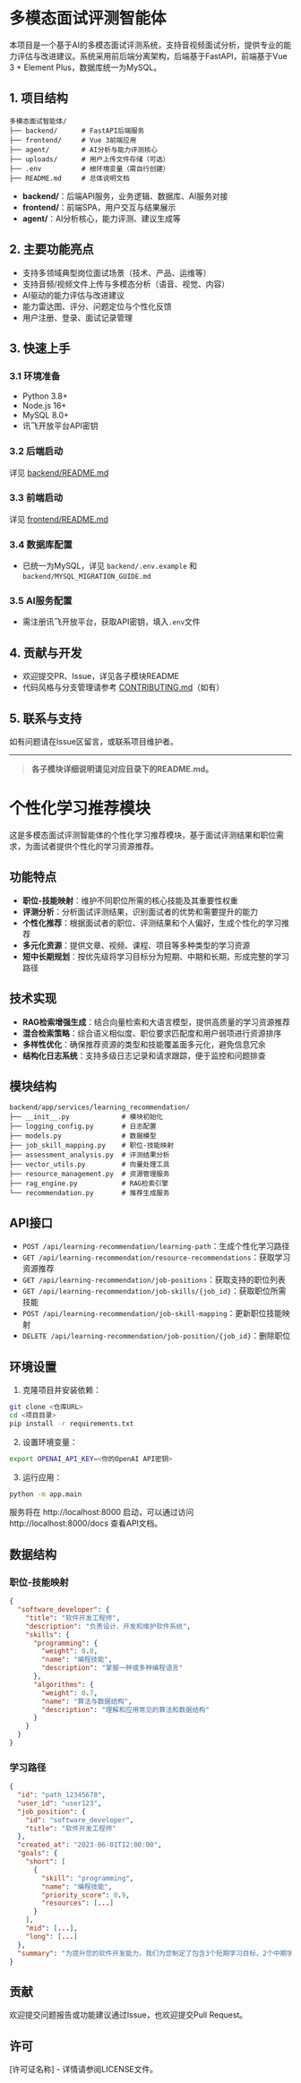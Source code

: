 # 多模态面试评测智能体

本项目是一个基于AI的多模态面试评测系统，支持音视频面试分析，提供专业的能力评估与改进建议。系统采用前后端分离架构，后端基于FastAPI，前端基于Vue 3 + Element Plus，数据库统一为MySQL。

## 1. 项目结构

```
多模态面试智能体/
├── backend/      # FastAPI后端服务
├── frontend/     # Vue 3前端应用
├── agent/        # AI分析与能力评测核心
├── uploads/      # 用户上传文件存储（可选）
├── .env          # 根环境变量（需自行创建）
├── README.md     # 总体说明文档
```

- **backend/**：后端API服务，业务逻辑、数据库、AI服务对接
- **frontend/**：前端SPA，用户交互与结果展示
- **agent/**：AI分析核心，能力评测、建议生成等

## 2. 主要功能亮点

- 支持多领域典型岗位面试场景（技术、产品、运维等）
- 支持音频/视频文件上传与多模态分析（语音、视觉、内容）
- AI驱动的能力评估与改进建议
- 能力雷达图、评分、问题定位与个性化反馈
- 用户注册、登录、面试记录管理

## 3. 快速上手

### 3.1 环境准备
- Python 3.8+
- Node.js 16+
- MySQL 8.0+
- 讯飞开放平台API密钥

### 3.2 后端启动
详见 [backend/README.md](backend/README.md)

### 3.3 前端启动
详见 [frontend/README.md](frontend/README.md)

### 3.4 数据库配置
- 已统一为MySQL，详见 `backend/.env.example` 和 `backend/MYSQL_MIGRATION_GUIDE.md`

### 3.5 AI服务配置
- 需注册讯飞开放平台，获取API密钥，填入`.env`文件

## 4. 贡献与开发

- 欢迎提交PR、Issue，详见各子模块README
- 代码风格与分支管理请参考 [CONTRIBUTING.md](CONTRIBUTING.md)（如有）

## 5. 联系与支持

如有问题请在Issue区留言，或联系项目维护者。

---

> **各子模块详细说明请见对应目录下的README.md。**

# 个性化学习推荐模块

这是多模态面试评测智能体的个性化学习推荐模块，基于面试评测结果和职位需求，为面试者提供个性化的学习资源推荐。

## 功能特点

- **职位-技能映射**：维护不同职位所需的核心技能及其重要性权重
- **评测分析**：分析面试评测结果，识别面试者的优势和需要提升的能力
- **个性化推荐**：根据面试者的职位、评测结果和个人偏好，生成个性化的学习推荐
- **多元化资源**：提供文章、视频、课程、项目等多种类型的学习资源
- **短中长期规划**：按优先级将学习目标分为短期、中期和长期，形成完整的学习路径

## 技术实现

- **RAG检索增强生成**：结合向量检索和大语言模型，提供高质量的学习资源推荐
- **混合检索策略**：综合语义相似度、职位要求匹配度和用户弱项进行资源排序
- **多样性优化**：确保推荐资源的类型和技能覆盖面多元化，避免信息冗余
- **结构化日志系统**：支持多级日志记录和请求跟踪，便于监控和问题排查

## 模块结构

```
backend/app/services/learning_recommendation/
├── __init__.py             # 模块初始化
├── logging_config.py       # 日志配置
├── models.py               # 数据模型
├── job_skill_mapping.py    # 职位-技能映射
├── assessment_analysis.py  # 评测结果分析
├── vector_utils.py         # 向量处理工具
├── resource_management.py  # 资源管理服务
├── rag_engine.py           # RAG检索引擎
└── recommendation.py       # 推荐生成服务
```

## API接口

- `POST /api/learning-recommendation/learning-path`：生成个性化学习路径
- `GET /api/learning-recommendation/resource-recommendations`：获取学习资源推荐
- `GET /api/learning-recommendation/job-positions`：获取支持的职位列表
- `GET /api/learning-recommendation/job-skills/{job_id}`：获取职位所需技能
- `POST /api/learning-recommendation/job-skill-mapping`：更新职位技能映射
- `DELETE /api/learning-recommendation/job-position/{job_id}`：删除职位

## 环境设置

1. 克隆项目并安装依赖：

```bash
git clone <仓库URL>
cd <项目目录>
pip install -r requirements.txt
```

2. 设置环境变量：

```bash
export OPENAI_API_KEY=<你的OpenAI API密钥>
```

3. 运行应用：

```bash
python -m app.main
```

服务将在 http://localhost:8000 启动，可以通过访问 http://localhost:8000/docs 查看API文档。

## 数据结构

### 职位-技能映射

```json
{
  "software_developer": {
    "title": "软件开发工程师",
    "description": "负责设计、开发和维护软件系统",
    "skills": {
      "programming": {
        "weight": 0.8,
        "name": "编程技能",
        "description": "掌握一种或多种编程语言"
      },
      "algorithms": {
        "weight": 0.7,
        "name": "算法与数据结构",
        "description": "理解和应用常见的算法和数据结构"
      }
    }
  }
}
```

### 学习路径

```json
{
  "id": "path_12345678",
  "user_id": "user123",
  "job_position": {
    "id": "software_developer",
    "title": "软件开发工程师"
  },
  "created_at": "2023-06-01T12:00:00",
  "goals": {
    "short": [
      {
        "skill": "programming",
        "name": "编程技能",
        "priority_score": 0.9,
        "resources": [...]
      }
    ],
    "mid": [...],
    "long": [...]
  },
  "summary": "为提升您的软件开发能力，我们为您制定了包含3个短期学习目标，2个中期学习目标的计划..."
}
```

## 贡献

欢迎提交问题报告或功能建议通过Issue，也欢迎提交Pull Request。

## 许可

[许可证名称] - 详情请参阅LICENSE文件。